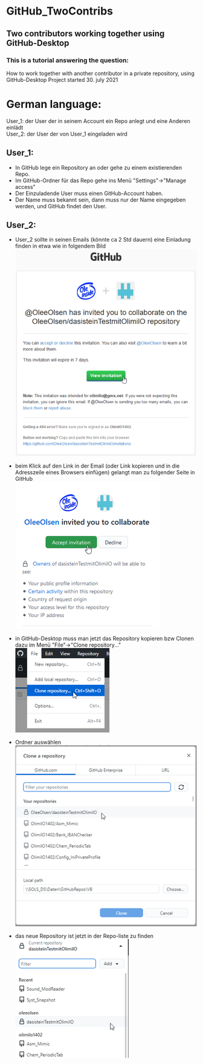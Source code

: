 # GitHub_TwoContribs
## Two contributors working together using GitHub-Desktop   
### This is a tutorial answering the question:
How to work together with another contributor in a private repository, using GitHub-Desktop
Project started 30. july 2021 

German language:  
================
  
User_1: der User der in seinem Account ein Repo anlegt und eine Anderen einlädt  
User_2: der User der von User_1 eingeladen wird  
  
User_1:
-------
* In GitHub lege ein Repository an oder gehe zu einem existierenden Repo. 
* Im GitHub-Ordner für das Repo gehe ins Menü "Settings"->"Manage access"
* Der Einzuladende User muss einen GitHub-Account haben.
* Der Name muss bekannt sein, dann muss nur der Name eingegeben werden, und GitHub findet den User.

User_2:
-------
* User_2 sollte in seinen Emails (könnte ca 2 Std dauern) eine Einladung finden in etwa wie in folgendem Bild  
![01_GH_EinladungEmail Image](Resources/01_GH_EinladungEmail.png "01_GH_EinladungEmail Image")

* beim Klick auf den Link in der Email (oder Link kopieren und in die Adresszeile eines Browsers einfügen) gelangt man zu folgender Seite in GitHub  
![02_GH_EinladungInGitHub Image](Resources/02_GH_EinladungInGitHub.png "02_GH_EinladungInGitHub Image")

* in GitHub-Desktop muss man jetzt das Repository kopieren bzw Clonen dazu im Menü "File"->"Clone repository..."  
![03_GHDt_FileClonerepo Image](Resources/03_GHDt_FileClonerepo.png "03_GHDt_FileClonerepo Image")

* Ordner auswählen  
![04_GHDt_DlgClone Image](Resources/04_GHDt_DlgClone.png "04_GHDt_DlgClone Image")

* das neue Repository ist jetzt in der Repo-liste zu finden  
![05_GHDt_RepoList Image](Resources/05_GHDt_RepoList.png "05_GHDt_RepoList Image")

